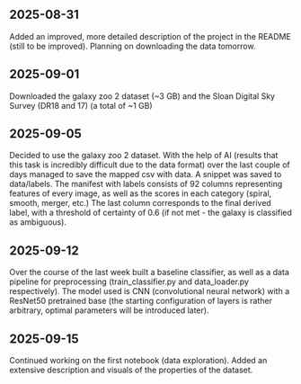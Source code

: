 ## 2025-08-31
Added an improved, more detailed description of the project in the README (still to be improved). Planning on downloading the data tomorrow.

## 2025-09-01
Downloaded the galaxy zoo 2 dataset (~3 GB) and the Sloan Digital Sky Survey (DR18 and 17) (a total of ~1 GB)

## 2025-09-05
Decided to use the galaxy zoo 2 dataset. With the help of AI (results that this task is incredibly difficult due to the data format) over the last couple of days managed to save the mapped csv with data. 
A snippet was saved to data/labels. The manifest with labels consists of 92 columns representing features of every image, as well as the scores in each category (spiral, smooth, merger, etc.)
The last column corresponds to the final derived label, with a threshold of certainty of 0.6 (if not met - the galaxy is classified as ambiguous).

## 2025-09-12
Over the course of the last week built a baseline classifier, as well as a data pipeline for preprocessing (train_classifier.py and data_loader.py respectively).
The model used is CNN (convolutional neural network) with a ResNet50 pretrained base (the starting configuration of layers is rather arbitrary, optimal parameters will be introduced later).

## 2025-09-15
Continued working on the first notebook (data exploration). Added an extensive description and visuals of the properties of the dataset.